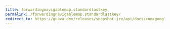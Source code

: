 ```yaml
---
title: forwardingnavigablemap.standardlastkey
permalink: /forwardingnavigablemap.standardlastkey/
redirect_to: https://guava.dev/releases/snapshot-jre/api/docs/com/google/common/collect/ForwardingNavigableMap.html#standardLastKey--
---
```


